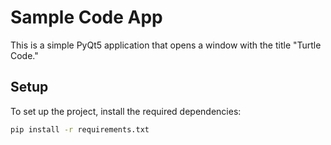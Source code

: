 # Sample Code App

This is a simple PyQt5 application that opens a window with the title "Turtle Code."

## Setup

To set up the project, install the required dependencies:

```bash
pip install -r requirements.txt
